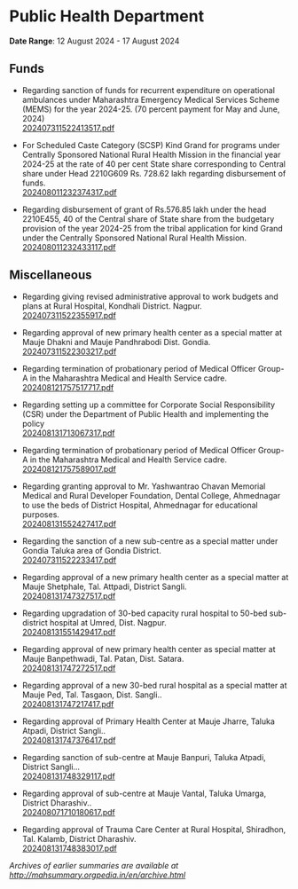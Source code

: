 # Public Health Department

**Date Range**: 12 August 2024 - 17 August 2024


## Funds
- Regarding sanction of funds for recurrent expenditure on operational ambulances under Maharashtra Emergency Medical Services Scheme (MEMS) for the year 2024-25. (70 percent payment for May and June, 2024)\
  [202407311522413517.pdf](https://gr.maharashtra.gov.in/Site/Upload/Government%20Resolutions/English/202407311522413517.pdf)

- For Scheduled Caste Category (SCSP) Kind Grand for programs under Centrally Sponsored National Rural Health Mission in the financial year 2024-25 at the rate of 40 per cent State share corresponding to Central share under Head 2210G609 Rs. 728.62 lakh regarding disbursement of funds.\
  [202408011232374317.pdf](https://gr.maharashtra.gov.in/Site/Upload/Government%20Resolutions/English/202408011232374317.pdf)

- Regarding disbursement of grant of Rs.576.85 lakh under the head 2210E455, 40 of the Central share of State share from the budgetary provision of the year 2024-25 from the tribal application for kind Grand under the Centrally Sponsored National Rural Health Mission.\
  [202408011232433117.pdf](https://gr.maharashtra.gov.in/Site/Upload/Government%20Resolutions/English/202408011232433117.pdf)

## Miscellaneous
- Regarding giving revised administrative approval to work budgets and plans at Rural Hospital, Kondhali District. Nagpur.\
  [202407311522355917.pdf](https://gr.maharashtra.gov.in/Site/Upload/Government%20Resolutions/English/202407311522355917.pdf)

- Regarding approval of new primary health center as a special matter at Mauje Dhakni and Mauje Pandhrabodi Dist. Gondia.\
  [202407311522303217.pdf](https://gr.maharashtra.gov.in/Site/Upload/Government%20Resolutions/English/202407311522303217.pdf)

- Regarding termination of probationary period of Medical Officer Group-A in the Maharashtra Medical and Health Service cadre.\
  [202408121757517717.pdf](https://gr.maharashtra.gov.in/Site/Upload/Government%20Resolutions/English/202408121757517717.pdf)

- Regarding setting up a committee for Corporate Social Responsibility (CSR) under the Department of Public Health and implementing the policy\
  [202408131713067317.pdf](https://gr.maharashtra.gov.in/Site/Upload/Government%20Resolutions/English/202408131713067317.pdf)

- Regarding termination of probationary period of Medical Officer Group-A in the Maharashtra Medical and Health Service cadre.\
  [202408121757589017.pdf](https://gr.maharashtra.gov.in/Site/Upload/Government%20Resolutions/English/202408121757589017.pdf)

- Regarding granting approval to Mr. Yashwantrao Chavan Memorial Medical and Rural Developer Foundation, Dental College, Ahmednagar to use the beds of District Hospital, Ahmednagar for educational purposes.\
  [202408131552427417.pdf](https://gr.maharashtra.gov.in/Site/Upload/Government%20Resolutions/English/202408131552427417.pdf)

- Regarding the sanction of a new sub-centre as a special matter under Gondia Taluka area of Gondia District.\
  [202407311522233417.pdf](https://gr.maharashtra.gov.in/Site/Upload/Government%20Resolutions/English/202407311522233417.pdf)

- Regarding approval of a new primary health center as a special matter at Mauje Shetphale, Tal. Attpadi, District Sangli.\
  [202408131747327517.pdf](https://gr.maharashtra.gov.in/Site/Upload/Government%20Resolutions/English/202408131747327517.pdf)

- Regarding upgradation of 30-bed capacity rural hospital  to 50-bed sub-district hospital at Umred, Dist. Nagpur.\
  [202408131551429417.pdf](https://gr.maharashtra.gov.in/Site/Upload/Government%20Resolutions/English/202408131551429417.pdf)

- Regarding approval of new primary health center as special matter at Mauje Banpethwadi, Tal. Patan, Dist. Satara.\
  [202408131747272517.pdf](https://gr.maharashtra.gov.in/Site/Upload/Government%20Resolutions/English/202408131747272517.pdf)

- Regarding approval of a new 30-bed rural hospital as a special matter at Mauje Ped, Tal. Tasgaon, Dist. Sangli..\
  [202408131747217417.pdf](https://gr.maharashtra.gov.in/Site/Upload/Government%20Resolutions/English/202408131747217417.pdf)

- Regarding approval of Primary Health Center at Mauje Jharre, Taluka Atpadi, District Sangli..\
  [202408131747376417.pdf](https://gr.maharashtra.gov.in/Site/Upload/Government%20Resolutions/English/202408131747376417.pdf)

- Regarding sanction of sub-centre at Mauje Banpuri, Taluka Atpadi, District Sangli...\
  [202408131748329117.pdf](https://gr.maharashtra.gov.in/Site/Upload/Government%20Resolutions/English/202408131748329117.pdf)

- Regarding approval of sub-centre at Mauje Vantal, Taluka Umarga, District Dharashiv..\
  [202408071710180617.pdf](https://gr.maharashtra.gov.in/Site/Upload/Government%20Resolutions/English/202408071710180617.pdf)

- Regarding approval of Trauma Care Center at Rural Hospital, Shiradhon, Tal. Kalamb, District Dharashiv.\
  [202408131748383017.pdf](https://gr.maharashtra.gov.in/Site/Upload/Government%20Resolutions/English/202408131748383017.pdf)


*Archives of earlier summaries are available at http://mahsummary.orgpedia.in/en/archive.html*
